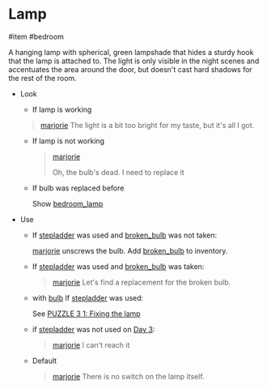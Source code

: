 # Lamp

#item #bedroom

A hanging lamp with spherical, green lampshade that hides a sturdy hook that the lamp is attached to. The light is only visible in the night scenes and accentuates the area around the door, but doesn't cast hard shadows for the rest of the room.

- Look

  - If lamp is working

  > [marjorie](characters/marjorie.md)
  > The light is a bit too bright for my taste, but it's all I got.

  - If lamp is not working

    > [marjorie](characters/marjorie.md)
    >
    > Oh, the bulb's dead. I need to replace it

  - If bulb was replaced before

    Show [bedroom_lamp](../closeups/bedroom_lamp.md)
- Use
  - If [stepladder](stepladder.md) was used and [broken_bulb](broken_bulb.md) was not taken:

    [marjorie](characters/marjorie.md) unscrews the bulb. Add [broken_bulb](items/broken_bulb.md) to inventory.
  - If [stepladder](stepladder.md) was used and [broken_bulb](broken_bulb.md) was taken:

	> [marjorie](../characters/marjorie.md)
    > Let's find a replacement for the broken bulb.

  - with [bulb](bulb.md) If [stepladder](stepladder.md) was used:

    See [PUZZLE 3 1: Fixing the lamp](../gdd.md#PUZZLE%203%201:%20Fixing%20the%20lamp)

  - if [stepladder](stepladder.md) was not used on [Day 3](../gdd.md#Day%203):
    > [marjorie](../characters/marjorie.md)
    > I can't reach it
  - Default

    > [marjorie](characters/marjorie.md)
    > There is no switch on the lamp itself.
